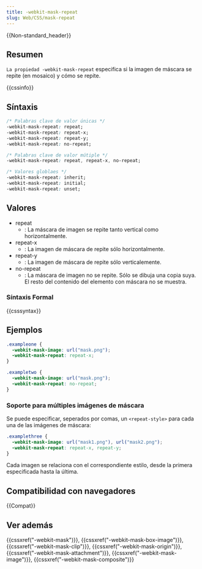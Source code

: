 ```yaml
---
title: -webkit-mask-repeat
slug: Web/CSS/mask-repeat
---
```


{{Non-standard_header}}

## Resumen

`La propiedad -webkit-mask-repeat` especifica si la imagen de máscara se repite (en mosaico) y cómo se repite.

{{cssinfo}}

## Síntaxis

```css
/* Palabras clave de valor únicas */
-webkit-mask-repeat: repeat;
-webkit-mask-repeat: repeat-x;
-webkit-mask-repeat: repeat-y;
-webkit-mask-repeat: no-repeat;

/* Palabras clave de valor mútiple */
-webkit-mask-repeat: repeat, repeat-x, no-repeat;

/* Valores globlaes */
-webkit-mask-repeat: inherit;
-webkit-mask-repeat: initial;
-webkit-mask-repeat: unset;
```

## Valores

- repeat
  - : La máscara de imagen se repite tanto vertical como horizontalmente.
- repeat-x
  - : La imagen de máscara de repite sólo horizontalmente.
- repeat-y
  - : La imagen de máscara de repite sólo verticalemente.
- no-repeat
  - : La máscara de imagen no se repite. Sólo se dibuja una copia suya. El resto del contenido del elemento con máscara no se muestra.

### Síntaxis Formal

{{csssyntax}}

## Ejemplos

```css
.exampleone {
  -webkit-mask-image: url("mask.png");
  -webkit-mask-repeat: repeat-x;
}

.exampletwo {
  -webkit-mask-image: url("mask.png");
  -webkit-mask-repeat: no-repeat;
}
```

### Soporte para múltiples imágenes de máscara

Se puede especificar, seperados por comas, un `<repeat-style>` para cada una de las imágenes de máscara:

```css
.examplethree {
  -webkit-mask-image: url("mask1.png"), url("mask2.png");
  -webkit-mask-repeat: repeat-x, repeat-y;
}
```

Cada imagen se relaciona con el correspondiente estilo, desde la primera especificada hasta la última.

## Compatibilidad con navegadores

{{Compat}}

## Ver además

{{cssxref("-webkit-mask")}}, {{cssxref("-webkit-mask-box-image")}}, {{cssxref("-webkit-mask-clip")}}, {{cssxref("-webkit-mask-origin")}}, {{cssxref("-webkit-mask-attachment")}}, {{cssxref("-webkit-mask-image")}}, {{cssxref("-webkit-mask-composite")}}
